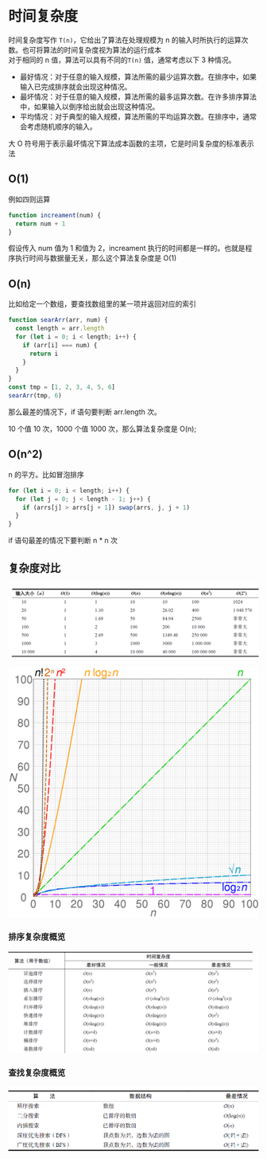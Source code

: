 # 时间复杂度

时间复杂度写作 `T(n)`，它给出了算法在处理规模为 n 的输入时所执行的运算次数。也可将算法的时间复杂度视为算法的运行成本  
对于相同的 n 值，算法可以具有不同的`T(n)` 值，通常考虑以下 3 种情况。

- 最好情况：对于任意的输入规模，算法所需的最少运算次数。在排序中，如果输入已完成排序就会出现这种情况。
- 最坏情况：对于任意的输入规模，算法所需的最多运算次数。在许多排序算法中，如果输入以倒序给出就会出现这种情况。
- 平均情况：对于典型的输入规模，算法所需的平均运算次数。在排序中，通常会考虑随机顺序的输入。

大 O 符号用于表示最坏情况下算法成本函数的主项，它是时间复杂度的标准表示法

## O(1)

例如四则运算

```js
function increament(num) {
  return num + 1
}
```

假设传入 num 值为 1 和值为 2，increament 执行的时间都是一样的。也就是程序执行时间与数据量无关，那么这个算法复杂度是 O(1)

## O(n)

比如给定一个数组，要查找数组里的某一项并返回对应的索引

```js
function searArr(arr, num) {
  const length = arr.length
  for (let i = 0; i < length; i++) {
    if (arr[i] === num) {
      return i
    }
  }
}
const tmp = [1, 2, 3, 4, 5, 6]
searArr(tmp, 6)
```

那么最差的情况下，if 语句要判断 arr.length 次。

10 个值 10 次，1000 个值 1000 次，那么算法复杂度是 O(n);

## O(n^2)

n 的平方。比如冒泡排序

```js
for (let i = 0; i < length; i++) {
  for (let j = 0; j < length - 1; j++) {
    if (arrs[j] > arrs[j + 1]) swap(arrs, j, j + 1)
  }
}
```

if 语句最差的情况下要判断 n \* n 次

## 复杂度对比

![](../images/607269bd16eef554d1d5a35d616404ef.png)

![复杂度对比](../images/computational_complexity.png)

### 排序复杂度概览

![](../images/575aabcd751f933f72b4173d37ab680b.png)

### 查找复杂度概览

![](../images/f2944de705d0826afe2e2c6216a8aafb.png)
